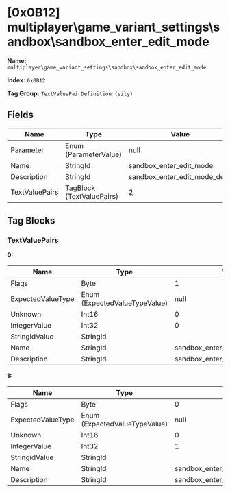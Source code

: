 # [0x0B12] multiplayer\game_variant_settings\sandbox\sandbox_enter_edit_mode

**Name:** ```multiplayer\game_variant_settings\sandbox\sandbox_enter_edit_mode```

**Index:** ```0x0B12```

**Tag Group:** ```TextValuePairDefinition (sily)```

## Fields

Name	| Type	| Value
---	|---	|---	|
Parameter	|Enum (ParameterValue)	|null
Name	|StringId	|sandbox_enter_edit_mode
Description	|StringId	|sandbox_enter_edit_mode_desc
TextValuePairs	|TagBlock (TextValuePairs)	|[2](#textvaluepairs)


## Tag Blocks

### TextValuePairs

**0:**

Name	| Type	| Value
---	|---	|---	|
Flags	|Byte	|1
ExpectedValueType	|Enum (ExpectedValueTypeValue)	|null
Unknown	|Int16	|0
IntegerValue	|Int32	|0
StringidValue	|StringId	|
Name	|StringId	|sandbox_enter_edit_mode_all
Description	|StringId	|sandbox_enter_edit_mode_all_desc


**1:**

Name	| Type	| Value
---	|---	|---	|
Flags	|Byte	|0
ExpectedValueType	|Enum (ExpectedValueTypeValue)	|null
Unknown	|Int16	|0
IntegerValue	|Int32	|1
StringidValue	|StringId	|
Name	|StringId	|sandbox_enter_edit_mode_leader
Description	|StringId	|sandbox_enter_edit_mode_leader_desc


